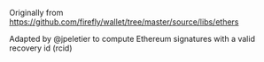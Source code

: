 Originally from https://github.com/firefly/wallet/tree/master/source/libs/ethers

Adapted by @jpeletier to compute Ethereum signatures with a valid recovery id (rcid)